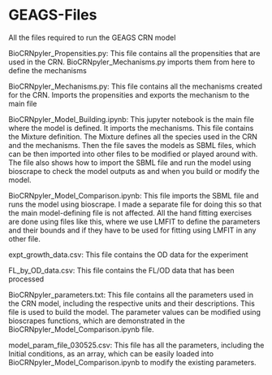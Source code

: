 # GEAGS-Files
All the files required to run the GEAGS CRN model 

BioCRNpyler_Propensities.py: 
This file contains all the propensities that are used in the CRN. BioCRNpyler_Mechanisms.py imports them from here to define the mechanisms 

BioCRNpyler_Mechanisms.py: 
This file contains all the mechanisms created for the CRN. Imports the propensities and exports the mechanism to the main file

BioCRNpyler_Model_Building.ipynb: 
This jupyter notebook is the main file where the model is defined. It imports the mechanisms. This file contains the Mixture definition. The Mixture defines all the species used in the CRN and the mechanisms. Then the file saves the models as SBML files, which can be then imported into other files to be modified or played around with. The file also shows how to import the SBML file and run the model using bioscrape to check the model outputs as and when you build or modify the model. 

BioCRNpyler_Model_Comparison.ipynb: 
This file imports the SBML file and runs the model using bioscrape. I made a separate file for doing this so that the main model-defining file is not affected. All the hand fitting exercises are done using files like this, where we use LMFIT to define the parameters and their bounds and if they have to be used for fitting using LMFIT in any other file. 

expt_growth_data.csv: 
This file contains the OD data for the experiment 

FL_by_OD_data.csv: 
This file contains the FL/OD data that has been processed 

BioCRNpyler_parameters.txt: 
This file contains all the parameters used in the CRN model, including the respective units and their descriptions. This file is used to build the model. The parameter values can be modified using bioscrapes functions, which are demonstrated in the BioCRNpyler_Model_Comparison.ipynb file. 

model_param_file_030525.csv: 
This file has all the parameters, including the Initial conditions, as an array, which can be easily loaded into BioCRNpyler_Model_Comparison.ipynb to modify the existing parameters. 
